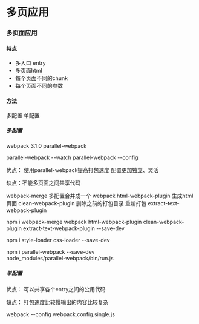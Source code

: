 # 多页应用

### 多页面应用
#### 特点
- 多入口 entry
- 多页面html
- 每个页面不同的chunk
- 每个页面不同的参数

#### 方法
多配置
单配置

##### 多配置
webpack 3.1.0
parallel-webpack

parallel-webpack --watch
parallel-webpack --config

优点：
使用parallel-webpack提高打包速度
配置更加独立、灵活

缺点：不能多页面之间共享代码

webpack-merge 多配置合并成一个
webpack
html-webpack-plugin 生成html页面
clean-webpack-plugin 删除之前的打包目录 重新打包
extract-text-webpack-plugin 

npm i webpack-merge webpack html-webpack-plugin clean-webpack-plugin extract-text-webpack-plugin --save-dev

npm i style-loader css-loader --save-dev

npm i parallel-webpack --save-dev  
node_modules/parallel-webpack/bin/run.js

##### 单配置
优点：
可以共享各个entry之间的公用代码

缺点：
打包速度比较慢输出的内容比较复杂

webpack --config webpack.config.single.js

